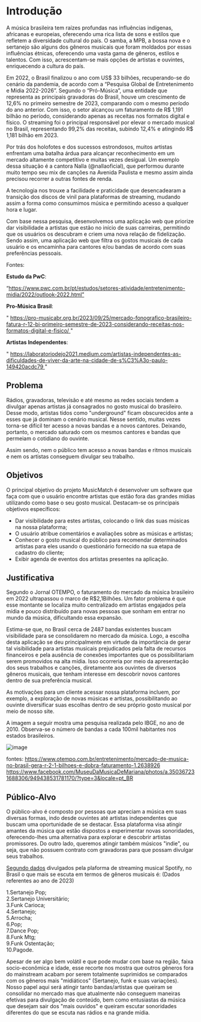 # Introdução

A música brasileira tem raízes profundas nas influências indígenas, africanas e europeias, oferecendo uma rica lista de sons e estilos que refletem a diversidade cultural do país. O samba, a MPB, a bossa nova e o sertanejo são alguns dos gêneros musicais que foram moldados por essas influências étnicas, oferecendo uma vasta gama de gêneros, estilos e talentos. Com isso, acrescentam-se mais opções de artistas e ouvintes, enriquecendo a cultura do país.

Em 2022, o Brasil finalizou o ano com US$ 33 bilhões, recuperando-se do cenário da pandemia, de acordo com a “Pesquisa Global de Entretenimento e Mídia 2022-2026”. Segundo o “Pró-Música”, uma entidade que representa as principais gravadoras do Brasil, houve um crescimento de 12,6% no primeiro semestre de 2023, comparando com o mesmo período do ano anterior. Com isso, o setor alcançou um faturamento de R$ 1,191 bilhão no período, considerando apenas as receitas nos formatos digital e físico. O streaming foi o principal responsável por elevar o mercado musical no Brasil, representando 99,2% das receitas, subindo 12,4% e atingindo R$ 1,181 bilhão em 2023.

Por trás dos holofotes e dos sucessos estrondosos, muitos artistas enfrentam uma batalha árdua para alcançar reconhecimento em um mercado altamente competitivo e muitas vezes desigual. Um exemplo dessa situação é a cantora Nalla (@nallaoficial), que performou durante muito tempo seu mix de canções na Avenida Paulista e mesmo assim ainda precisou recorrer a outras fontes de renda.

A tecnologia nos trouxe a facilidade e praticidade que desencadearam a transição dos discos de vinil para plataformas de streaming, mudando assim a forma como consumimos música e permitindo acesso a qualquer hora e lugar.

Com base nessa pesquisa, desenvolvemos uma aplicação web que priorize dar visibilidade a artistas que estão no início de suas carreiras, permitindo que os usuários os descubram e criem uma nova relação de fidelização. Sendo assim, uma aplicação web que  filtra os gostos musicais de cada usuário e os encaminha para cantores e/ou bandas de acordo com suas preferências pessoais.

Fontes:

**Estudo da PwC**:

“https://www.pwc.com.br/pt/estudos/setores-atividade/entretenimento-midia/2022/outlook-2022.html”

**Pro-Música Brasil**:

" https://pro-musicabr.org.br/2023/09/25/mercado-fonografico-brasileiro-fatura-r-12-bi-primeiro-semestre-de-2023-considerando-receitas-nos-formatos-digital-e-fisico/ "

**Artistas Independentes**:

" https://laboratoriodejo2021.medium.com/artistas-independentes-as-dificuldades-de-viver-da-arte-na-cidade-de-s%C3%A3o-paulo-149420acdc79 "


## Problema

 Rádios, gravadoras, televisão e até mesmo as redes sociais tendem a divulgar apenas artistas já consagrados no gosto musical do brasileiro. Desse modo, artistas tidos como "underground" ficam obscurecidos ante a esses que já dominam o cenário musical. Nesse sentido, muitas vezes torna-se difícil ter acesso a novas bandas e a novos cantores.
 Deixando, portanto, o mercado saturado com os mesmos cantores e bandas que permeiam o cotidiano do ouvinte.

 Assim sendo, nem o público tem acesso a novas bandas e ritmos musicais e nem os artistas conseguem divulgar seu trabalho.


## Objetivos

O principal objetivo do projeto MusicMatch é desenvolver um software que faça com que o usuário encontre artistas que estão fora das grandes mídias utilizando como base o seu gosto musical. 
Destacam-se os principais objetivos específicos:

- Dar visibilidade para estes artistas, colocando o link das suas músicas na nossa plataforma;
- O usuário atribue comentários e avaliações sobre as músicas e artistas;
- Conhecer o gosto musical do público para recomendar determinados artistas para eles usando o questionário fornecido na sua etapa de cadastro do cliente;
- Exibir agenda de eventos dos artistas presentes na aplicação.


## Justificativa

Segundo o Jornal OTEMPO, o faturamento do mercado da música brasileiro em 2022 ultrapassou o marco de R$2,1Bilhões. Um fator problema é que esse montante se localiza muito centralizado em artistas engajados pela mídia e pouco distribuído para novas pessoas que sonham em entrar no mundo da música, dificultando essa expansão.

Estima-se que, no Brasil cerca de 2487 bandas existentes buscam visibilidade para se consolidarem no mercado da música. Logo, a escolha desta aplicação se deu principalmente em virtude da importância de gerar tal visibilidade para artistas musicais prejudicados pela falta de recursos financeiros e pela ausência de conexões importantes que os possibilitariam serem promovidos na alta mídia. Isso ocorreria por meio da apresentação dos seus trabalhos e canções, diretamente aos ouvintes de diversos gêneros musicais, que tenham interesse em descobrir novos cantores dentro de sua preferência musical.

As motivações para um cliente acessar nossa plataforma incluem, por exemplo, a exploração de novas músicas e artistas, possibilitando ao ouvinte diversificar suas escolhas dentro de seu próprio gosto musical por meio de nosso site.



A imagem a seguir mostra uma pesquisa realizada pelo IBGE, no ano de 2010. Observa-se o número de bandas a cada 100mil habitantes nos estados brasileiros.

![image](https://github.com/ICEI-PUC-Minas-PMV-SI/pmv-si-2024-1-pe1-t5-musicmatch/assets/161328993/944a711e-4c1d-42f4-b9b9-9df91d88f1c4)

fontes: https://www.otempo.com.br/entretenimento/mercado-de-musica-no-brasil-gera-r-2-1-bilhoes-e-dobra-faturamento-1.2638926
https://www.facebook.com/MuseuDaMusicaDeMariana/photos/a.350367231688306/949438531781170/?type=3&locale=pt_BR



## Público-Alvo

O público-alvo é composto por pessoas que apreciam a música em suas diversas formas, indo desde ouvintes até artistas independentes que buscam uma oportunidade de se destacar. Essa plataforma visa atingir amantes da música que estão dispostos a experimentar novas sonoridades, oferecendo-lhes uma alternativa para explorar e descobrir artistas promissores. Do outro lado, queremos atingir também músicos "indie", ou seja, que não possuem contrato com gravadoras para que possam divulgar seus trabalhos. 

<a href='https://www.folhape.com.br/cultura/spotify-sertanejo-funk-e-arrocha-foram-os-generos-mais-escutados-no/263222/'>Segundo dados</a> divulgados pela plaforma de streaming musical Spotify, no Brasil o que mais se escuta em termos de gêneros musicais é: (Dados referentes ao ano de 2023)

1.Sertanejo Pop;
<br>
2.Sertanejo Universitário;
<br>
3.Funk Carioca;
<br>
4.Sertanejo;
<br>
5.Arrocha;
<br>
6.Pop;
<br>
7.Dance Pop;
<br>
8.Funk Mtg;
<br>
9.Funk Ostentação;
<br>
10.Pagode. 

Apesar de ser algo bem volátil e que pode mudar com base na região, faixa socio-econômica e idade, esse recorte nos mostra que outros gêneros fora do mainstream acabam por serem totalmente suprimidos se comparados com os gêneros mais "midiáticos" (Sertanejo, funk e suas variações). Nosso papel aqui será atingir tanto bandas/artistas que queiram se consolidar no mercado mas que atualmente não conseguem maneiras efetivas para divulgação de conteúdo, bem como entusiastas da música que desejam sair dos "mais ouvidos" e queiram escutar sonoridades diferentes do que se escuta nas rádios e na grande mídia. 
